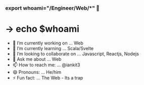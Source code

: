 ### export whoami="/Engineer/Web/*" 👋

<!--
**iankit3/iankit3** is a ✨ _special_ ✨ repository because its `README.md` (this file) appears on your GitHub profile.

Here are some ideas to get you started:

- 🤔 I’m looking for help with ...
-->

# -> echo $whoami

- 🔭 I’m currently working on ... Web
- 🌱 I’m currently learning ... Scala/Svelte
- 👯 I’m looking to collaborate on ... Javascript, Reactjs, Nodejs
- 💬 Ask me about ... Web
- 📫 How to reach me: ... @iankit3
- 😄 Pronouns: ... He/him
- ⚡ Fun fact: ... The Web - Its a trap
